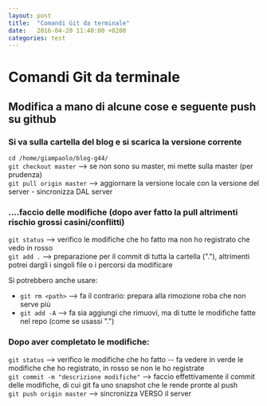 ```yaml
---
layout: post
title:  "Comandi Git da terminale"
date:   2016-04-20 11:40:00 +0200
categories: test
---
```


# Comandi Git da terminale

## Modifica a mano di alcune cose e seguente push su github

### Si va sulla cartella del blog e si scarica la versione corrente
`cd /home/giampaolo/blog-g44/`  
`git checkout master` --> se non sono su master, mi mette sulla master (per prudenza)  
`git pull origin master` --> aggiornare la versione locale con la versione del server - sincronizza DAL server  

### ....faccio delle modifiche (**dopo aver fatto la pull altrimenti rischio grossi casini/conflitti**)

`git status` --> verifico le modifiche che ho fatto ma non ho registrato che vedo in rosso  
`git add .`  --> preparazione per il commit di tutta la cartella ("."), altrimenti potrei dargli i singoli file o i percorsi da modificare  

Si potrebbero anche usare:

* `git rm <path>` --> fa il contrario: prepara alla rimozione roba che non serve più
* `git add -A` --> fa sia aggiungi che rimuovi, ma di tutte le modifiche fatte nel repo (come se usassi ".")

### Dopo aver completato le modifiche:
`git status`  --> verifico le modifiche che ho fatto -- fa vedere in verde le modifiche che ho registrato, in rosso se non le ho registrate  
`git commit -m "descrizione modifiche"` --> faccio effettivamente il commit delle modifiche, di cui git fa uno snapshot che le rende pronte al push  
`git push origin master` --> sincronizza VERSO il server  

